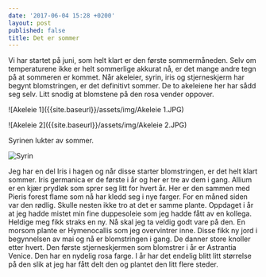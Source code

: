```yaml
---
date: '2017-06-04 15:28 +0200'
layout: post
published: false
title: Det er sommer
---
```


Vi har startet på juni, som helt klart er den første sommermåneden. Selv om temperaturene ikke er helt sommerlige akkurat nå, er det mange andre tegn på at sommeren er kommet. Når akeleier, syrin, iris og stjerneskjerm har begynt blomstringen, er det definitivt sommer. 
De to akeleiene her har sådd seg selv. Litt snodig at blomstene på den rosa vender oppover.

![Akeleie 1]({{site.baseurl}}/assets/img/Akeleie 1.JPG)

![Akeleie 2]({{site.baseurl}}/assets/img/Akeleie 2.JPG)

<!--more-->

Syrinen lukter av sommer. 

![Syrin]({{site.baseurl}}/assets/img/Syrin.JPG)

Jeg har en del Iris i hagen og når disse starter blomstringen, er det helt klart sommer. Iris germanica er de første i år og her er tre av dem i gang. 
Allium er en kjær prydløk som sprer seg litt for hvert år. Her er den sammen med Pieris forest flame som nå har kledd seg i nye farger. For en måned siden var den rødlig. Skulle nesten ikke tro at det er samme plante. 
Oppdaget i år at jeg hadde mistet min fine duppesoleie som jeg hadde fått av en kollega. Heldige meg fikk straks en ny. Nå skal jeg ta veldig godt vare på den. 
En morsom plante er Hymenocallis som jeg overvintrer inne. Disse fikk ny jord i begynnelsen av mai og nå er blomstringen i gang.  De danner store knoller etter hvert. 
Den første stjerneskjermen som blomstrer i år er Astrantia Venice. Den har en nydelig rosa farge. I år har det endelig blitt litt størrelse på den slik at jeg har fått delt den og plantet den litt flere steder. 







